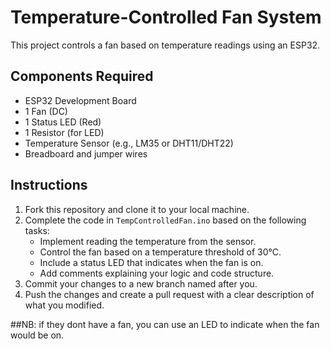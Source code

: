 # Temperature-Controlled Fan System

This project controls a fan based on temperature readings using an ESP32. 

## Components Required
- ESP32 Development Board
- 1 Fan (DC)
- 1 Status LED (Red)
- 1 Resistor (for LED)
- Temperature Sensor (e.g., LM35 or DHT11/DHT22)
- Breadboard and jumper wires

## Instructions
1. Fork this repository and clone it to your local machine.
2. Complete the code in `TempControlledFan.ino` based on the following tasks:
   - Implement reading the temperature from the sensor.
   - Control the fan based on a temperature threshold of 30°C.
   - Include a status LED that indicates when the fan is on.
   - Add comments explaining your logic and code structure.
3. Commit your changes to a new branch named after you.
4. Push the changes and create a pull request with a clear description of what you modified.

##NB: if they dont have a fan, you can use an LED to indicate when the fan would be on.
